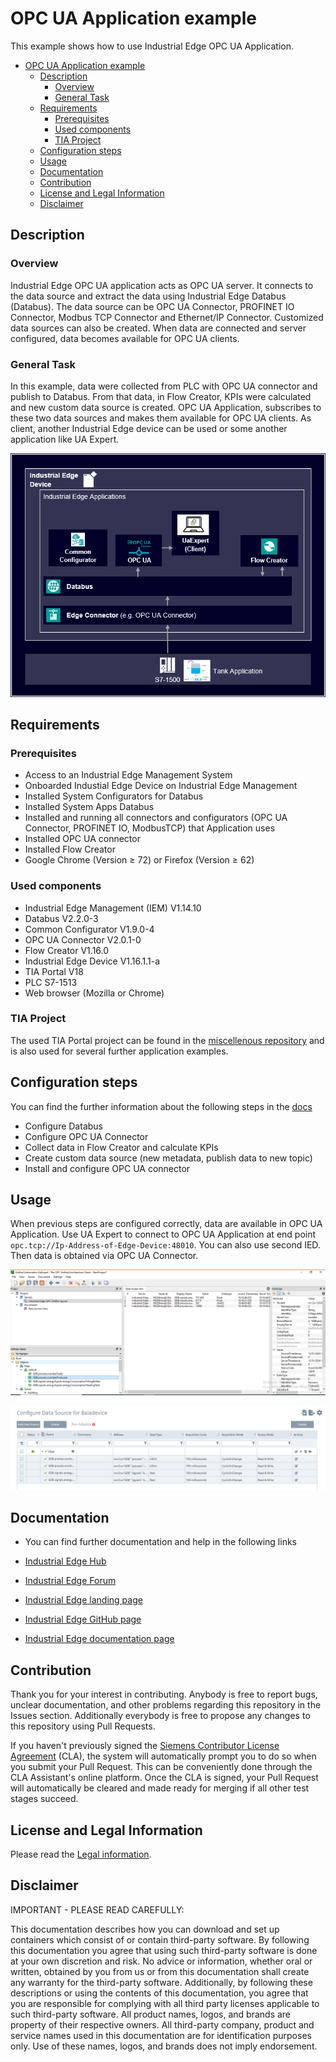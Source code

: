 # OPC UA Application example

This example shows how to use Industrial Edge OPC UA Application.

- [OPC UA Application example](#opc-ua-application-example)
  - [Description](#description)
    - [Overview](#overview)
    - [General Task](#general-task)
  - [Requirements](#requirements)
    - [Prerequisites](#prerequisites)
    - [Used components](#used-components)
    - [TIA Project](#tia-project)
  - [Configuration steps](#configuration-steps)
  - [Usage](#usage)
  - [Documentation](#documentation)
  - [Contribution](#contribution)
  - [License and Legal Information](#license-and-legal-information)
  - [Disclaimer](#Disclaimer)

## Description

### Overview

Industrial Edge OPC UA application acts as OPC UA server. It connects to the data source and extract the data using Industrial Edge Databus (Databus). The data source can be OPC UA Connector, PROFINET IO Connector, Modbus TCP Connector and Ethernet/IP Connector. Customized data sources can also be created. When data are connected and server configured, data becomes available for OPC UA clients.

### General Task

In this example, data were collected from PLC with OPC UA connector and publish to Databus. From that data, in Flow Creator, KPIs were calculated and new custom data source is created. OPC UA Application, subscribes to these two data sources and makes them available for OPC UA clients. As client, another Industrial Edge device can be used or some another application like UA Expert.

![opcnew.PNG](docs/graphics/opcnew.PNG) 


## Requirements

### Prerequisites

- Access to an Industrial Edge Management System 
- Onboarded Industial Edge Device on Industrial Edge Management 
- Installed System Configurators for Databus
- Installed System Apps Databus
- Installed and running all connectors and configurators (OPC UA Connector, PROFINET IO, ModbusTCP) that Application uses
- Installed OPC UA connector
- Installed Flow Creator
- Google Chrome (Version ≥ 72) or Firefox (Version ≥ 62)

### Used components

- Industrial Edge Management (IEM) V1.14.10
- Databus V2.2.0-3
- Common Configurator V1.9.0-4
- OPC UA Connector V2.0.1-0
- Flow Creator V1.16.0
- Industrial Edge Device V1.16.1.1-a
- TIA Portal V18
- PLC S7-1513
- Web browser (Mozilla or Chrome)

### TIA Project

The used TIA Portal project can be found in the [miscellenous repository](https://github.com/industrial-edge/miscellaneous/tree/main/tank%20application) and is also used for several further application examples.

## Configuration steps

You can find the further information about the following steps in the [docs](docs/Installation.md)

- Configure Databus
- Configure OPC UA Connector
- Collect data in Flow Creator and calculate KPIs
- Create custom data source (new metadata, publish data to new topic)
- Install and configure OPC UA connector 

## Usage

When previous steps are configured correctly, data are available in OPC UA Application. Use UA Expert to connect to OPC UA Application at end point `opc.tcp://Ip-Address-of-Edge-Device:48010`. You can also use second IED. Then data is obtained via OPC UA Connector.

![/uaexpertnew.PNG](docs/graphics/uaexpertnew.PNG) 

![uaexpertdatasource.PNG](docs/graphics/uaexpertdatasource.PNG)

## Documentation

- You can find further documentation and help in the following links

 - [Industrial Edge Hub]( https://iehub.eu1.edge.siemens.cloud/#/documentation)
 - [Industrial Edge Forum]( https://forum.mendix.com/link/space/industrial-edge)
 - [Industrial Edge landing page]( https://new.siemens.com/global/en/products/automation/topic-areas/industrial-edge/simatic-edge.html)
 - [Industrial Edge GitHub page]( https://github.com/industrial-edge)
 - [Industrial Edge documentation page]( https://docs.eu1.edge.siemens.cloud/index.html)

 
## Contribution

Thank you for your interest in contributing. Anybody is free to report bugs, unclear documentation, and other problems regarding this repository in the Issues section. Additionally everybody is free to propose any changes to this repository using Pull Requests.

If you haven't previously signed the [Siemens Contributor License Agreement](https://cla-assistant.io/industrial-edge/) (CLA), the system will automatically prompt you to do so when you submit your Pull Request. This can be conveniently done through the CLA Assistant's online platform. Once the CLA is signed, your Pull Request will automatically be cleared and made ready for merging if all other test stages succeed.
 


## License and Legal Information

Please read the [Legal information](LICENSE.txt).

## Disclaimer

IMPORTANT - PLEASE READ CAREFULLY:

 

This documentation describes how you can download and set up containers which consist of or contain third-party software. By following this documentation you agree that using such third-party software is done at your own discretion and risk. No advice or information, whether oral or written, obtained by you from us or from this documentation shall create any warranty for the third-party software. Additionally, by following these descriptions or using the contents of this documentation, you agree that you are responsible for complying with all third party licenses applicable to such third-party software. All product names, logos, and brands are property of their respective owners. All third-party company, product and service names used in this documentation are for identification purposes only. Use of these names, logos, and brands does not imply endorsement.




